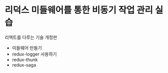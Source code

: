 # 리덕스 미들웨어를 통한 비동기 작업 관리 실습
리액트를 다루는 기술 개정판

- 미들웨어 만들기
- redux-logger 사용하기
- redux-thunk
- redux-saga
